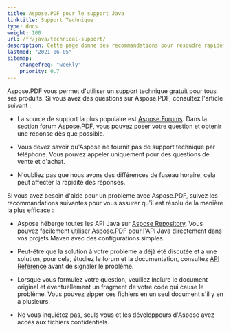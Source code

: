 ```yaml
---
title: Aspose.PDF pour le support Java
linktitle: Support Technique
type: docs
weight: 100
url: /fr/java/technical-support/
description: Cette page donne des recommandations pour résoudre rapidement et efficacement vos tâches en utilisant Aspose.PDF pour Java.
lastmod: "2021-06-05"
sitemap:
    changefreq: "weekly"
    priority: 0.7
---
```


Aspose.PDF vous permet d'utiliser un support technique gratuit pour tous ses produits. Si vous avez des questions sur Aspose.PDF, consultez l'article suivant :

- La source de support la plus populaire est [Aspose.Forums](https://forum.aspose.com/). Dans la section [forum Aspose.PDF](https://forum.aspose.com/c/pdf/10), vous pouvez poser votre question et obtenir une réponse dès que possible.

- Vous devez savoir qu'Aspose ne fournit pas de support technique par téléphone. Vous pouvez appeler uniquement pour des questions de vente et d'achat.

- N'oubliez pas que nous avons des différences de fuseau horaire, cela peut affecter la rapidité des réponses.

Si vous avez besoin d'aide pour un problème avec Aspose.PDF, suivez les recommandations suivantes pour vous assurer qu'il est résolu de la manière la plus efficace :

- Aspose héberge toutes les API Java sur [Aspose Repository](https://repository.aspose.com/webapp/#/artifacts/browse/tree/General/repo/com/aspose/aspose-pdf). Vous pouvez facilement utiliser Aspose.PDF pour l'API Java directement dans vos projets Maven avec des configurations simples.

- Peut-être que la solution à votre problème a déjà été discutée et a une solution, pour cela, étudiez le forum et la documentation, consultez [API Reference](https://reference.aspose.com/pdf/java) avant de signaler le problème.

- Lorsque vous formulez votre question, veuillez inclure le document original et éventuellement un fragment de votre code qui cause le problème. Vous pouvez zipper ces fichiers en un seul document s'il y en a plusieurs.

- Ne vous inquiétez pas, seuls vous et les développeurs d'Aspose avez accès aux fichiers confidentiels.